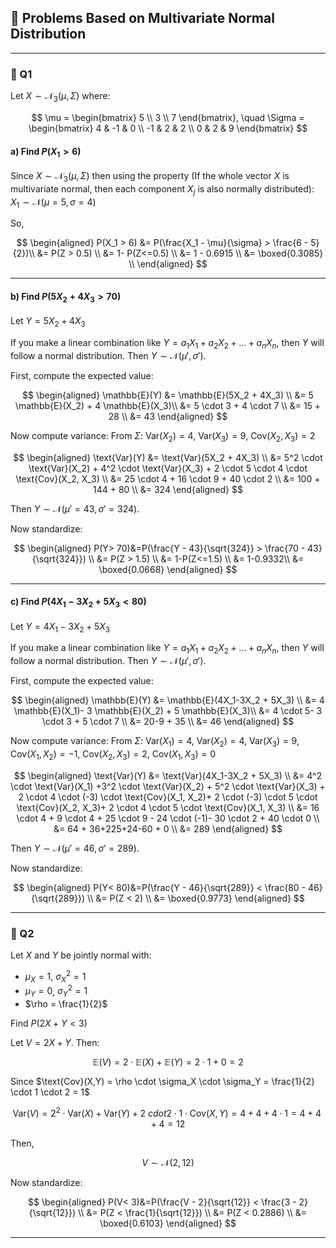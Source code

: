 ## 📘 Problems Based on Multivariate Normal Distribution

---

### 🔹 Q1

Let $X \sim \mathcal{N}_3(\mu, \Sigma)$ where:

$$
\mu = \begin{bmatrix} 5 \\ 3 \\ 7 \end{bmatrix}, \quad
\Sigma = \begin{bmatrix}
4 & -1 & 0 \\
-1 & 2 & 2 \\
0 & 2 & 9
\end{bmatrix}
$$

#### a) Find $P(X_1 > 6)$

Since $X \sim \mathcal{N}_3(\mu, \Sigma)$ then using the property (If the whole vector $X$ is multivariate normal, then each component $X_j$ is also normally distributed): 
$X_1 \sim \mathcal{N}(\mu=5, \sigma=4)$

So,

$$
\begin{aligned}
P(X_1 > 6) &= P(\frac{X_1 - \mu}{\sigma} > \frac{6 - 5}{2})\\
&= P(Z > 0.5) \\
&= 1- P(Z<=0.5) \\
&= 1 - 0.6915 \\
&= \boxed{0.3085} \\
\end{aligned}
$$

---

#### b) Find $P(5X_2 + 4X_3 > 70)$

Let $Y = 5X_2 + 4X_3$

If you make a linear combination like $Y = a_1X_1 + a_2X_2 + \dots + a_nX_n$, then $Y$ will follow a normal distribution.
Then $Y \sim \mathcal{N}(\mu', \sigma')$.

First, compute the expected value:

$$
\begin{aligned}
\mathbb{E}(Y) &= \mathbb{E}(5X_2 + 4X_3) \\
&= 5 \mathbb{E}(X_2) + 4 \mathbb{E}(X_3)\\
&=  5 \cdot 3 + 4 \cdot 7 \\
&= 15 + 28 \\
&= 43
\end{aligned}
$$

Now compute variance:
From $\Sigma$: $\text{Var}(X_2) = 4$, $\text{Var}(X_3) = 9$, $\text{Cov}(X_2, X_3) = 2$

$$
\begin{aligned}
\text{Var}(Y) &= \text{Var}(5X_2 + 4X_3) \\
&= 5^2 \cdot \text{Var}(X_2) + 4^2 \cdot \text{Var}(X_3) + 2 \cdot 5 \cdot 4 \cdot \text{Cov}(X_2, X_3) \\
&= 25 \cdot 4 + 16 \cdot 9 + 40 \cdot 2 \\
&= 100 + 144 + 80 \\
&= 324
\end{aligned}
$$

Then $Y \sim \mathcal{N}(\mu'=43, \sigma'=324)$.

Now standardize:

$$
\begin{aligned}
P(Y> 70)&=P(\frac{Y - 43}{\sqrt{324}} > \frac{70 - 43}{\sqrt{324}}) \\
&= P(Z > 1.5) \\
&= 1-P(Z<=1.5) \\
&= 1-0.9332\\
&=  \boxed{0.0668}
\end{aligned}
$$

---

#### c) Find $P(4X_1-3X_2 + 5X_3 < 80)$
Let $Y = 4X_1-3X_2 + 5X_3$

If you make a linear combination like $Y = a_1X_1 + a_2X_2 + \dots + a_nX_n$, then $Y$ will follow a normal distribution.
Then $Y \sim \mathcal{N}(\mu', \sigma')$.

First, compute the expected value:

$$
\begin{aligned}
\mathbb{E}(Y) &= \mathbb{E}(4X_1-3X_2 + 5X_3) \\
&= 4 \mathbb{E}(X_1)- 3 \mathbb{E}(X_2) + 5 \mathbb{E}(X_3)\\
&= 4 \cdot 5- 3 \cdot 3 + 5 \cdot 7 \\
&= 20-9 + 35 \\
&= 46
\end{aligned}
$$

Now compute variance:
From $\Sigma$: $\text{Var}(X_1) = 4$, $\text{Var}(X_2) = 4$, $\text{Var}(X_3) = 9$, $\text{Cov}(X_1, X_2) = -1$, $\text{Cov}(X_2, X_3) = 2$, $\text{Cov}(X_1, X_3) = 0$

$$
\begin{aligned}
\text{Var}(Y) &= \text{Var}(4X_1-3X_2 + 5X_3) \\
&= 4^2 \cdot \text{Var}(X_1) +3^2 \cdot \text{Var}(X_2) + 5^2 \cdot \text{Var}(X_3) + 2 \cdot 4 \cdot (-3) \cdot \text{Cov}(X_1, X_2)+ 2 \cdot (-3) \cdot 5 \cdot \text{Cov}(X_2, X_3)+ 2 \cdot 4 \cdot 5 \cdot \text{Cov}(X_1, X_3) \\
&= 16 \cdot 4 + 9 \cdot 4 + 25 \cdot 9 - 24 \cdot (-1)- 30 \cdot 2 + 40 \cdot 0  \\
&= 64 + 36+225+24-60 + 0 \\
&= 289
\end{aligned}
$$

Then $Y \sim \mathcal{N}(\mu'=46, \sigma'=289)$.

Now standardize:

$$
\begin{aligned}
P(Y< 80)&=P(\frac{Y - 46}{\sqrt{289}} < \frac{80 - 46}{\sqrt{289}}) \\
&= P(Z < 2) \\
&=  \boxed{0.9773}
\end{aligned}
$$

---

### 🔹 Q2

Let $X$ and $Y$ be jointly normal with:

- $\mu_X = 1$, $\sigma_X^2 = 1$
- $\mu_Y = 0$, $\sigma_Y^2 = 1$
- $\rho = \frac{1}{2}$

Find $P(2X + Y < 3)$

Let $V = 2X + Y$. Then:

$$
\mathbb{E}(V) = 2 \cdot \mathbb{E}(X) + \mathbb{E}(Y) = 2 \cdot 1 + 0 = 2
$$

Since $\text{Cov}(X,Y) = \rho \cdot \sigma_X \cdot \sigma_Y = \frac{1}{2} \cdot 1 \cdot 2 = 1$

$$
\text{Var}(V) = 2^2 \cdot \text{Var}(X) + \text{Var}(Y) + 2 \ cdot 2 \cdot 1 \cdot \text{Cov}(X, Y)
= 4 + 4 + 4 \cdot 1 = 4 + 4 + 4 = 12
$$

Then,

$$
V \sim \mathcal{N}(2, 12)
$$

Now standardize:

$$
\begin{aligned}
P(V< 3)&=P(\frac{V - 2}{\sqrt{12}} < \frac{3 - 2}{\sqrt{12}}) \\
&= P(Z < \frac{1}{\sqrt{12}}) \\
&= P(Z < 0.2886) \\
&=  \boxed{0.6103}
\end{aligned}
$$

---

